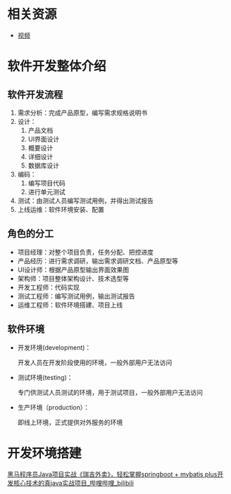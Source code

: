 # 相关资源

- [视频](https://www.bilibili.com/video/BV13a411q753?spm_id_from=333.999.0.0)



# 软件开发整体介绍

## 软件开发流程

1. 需求分析：完成产品原型，编写需求规格说明书
2. 设计：
   1. 产品文档
   2. UI界面设计
   3. 概要设计
   4. 详细设计
   5. 数据库设计
3. 编码：
   1. 编写项目代码
   2. 进行单元测试
4. 测试：由测试人员编写测试用例，并得出测试报告
5. 上线运维：软件环境安装、配置



## 角色的分工

- 项目经理：对整个项目负责，任务分配、把控进度
- 产品经历：进行需求调研，输出需求调研文档、产品原型等
- UI设计师：根据产品原型输出界面效果图
- 架构师：项目整体架构设计、技术选型等
- 开发工程师：代码实现
- 测试工程师：编写测试用例，输出测试报告
- 运维工程师：软件环境搭建、项目上线



## 软件环境

- 开发环境(development)：

  开发人员在开发阶段使用的环境，一般外部用户无法访问

- 测试环境(testing)：

  专门供测试人员测试的环境，用于测试项目，一般外部用户无法访问

- 生产环境（production）：

  即线上环境，正式提供对外服务的环境



# 开发环境搭建

[黑马程序员Java项目实战《瑞吉外卖》，轻松掌握springboot + mybatis plus开发核心技术的真java实战项目_哔哩哔哩_bilibili](https://www.bilibili.com/video/BV13a411q753?p=4)